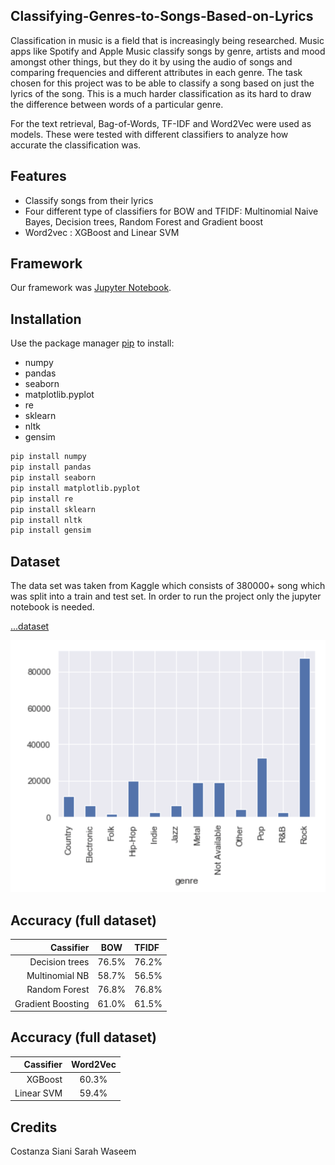 ## Classifying-Genres-to-Songs-Based-on-Lyrics

Classification in music is a field that is increasingly being researched. Music apps like Spotify and Apple Music classify songs by genre, artists and mood amongst other things, but they do it by using the audio of songs and comparing frequencies and different attributes in each genre. The task chosen for this project was to be able to classify a song based on just the lyrics of the song. This is a much harder classification as its hard to draw the difference between words of a particular genre. 

For the text retrieval, Bag-of-Words, TF-IDF and Word2Vec were used as models. These were tested with different classifiers to analyze how accurate the classification was.


## Features
* Classify songs from their lyrics
* Four different type of classifiers for BOW and TFIDF: Multinomial Naive Bayes, Decision trees, Random Forest and Gradient boost
* Word2vec : XGBoost and Linear SVM


## Framework
Our framework was <a href="https://jupyter.org" target="_blank">Jupyter Notebook</a>.</h4>


## Installation

Use the package manager [pip](https://pip.pypa.io/en/stable/) to install:
* numpy
* pandas
* seaborn
* matplotlib.pyplot
* re
* sklearn
* nltk
* gensim

```bash
pip install numpy
pip install pandas
pip install seaborn
pip install matplotlib.pyplot
pip install re
pip install sklearn
pip install nltk
pip install gensim
```

## Dataset

The data set was taken from Kaggle which consists of 380000+ song which was split into a train and test set.
In order to run the project only the jupyter notebook is needed.

 [...dataset](https://www.kaggle.com/gyani95/380000-lyrics-from-metrolyrics)
 
![dataset](https://github.com/CostanzaS/Classifying-Genres-to-Songs-Based-on-Lyrics/blob/master/pictures/Schermata%202019-05-28%20alle%201.47.08%20AM.png)

## Accuracy (full dataset)

| Cassifier          | BOW      | TFIDF |
|-------------------:|:--------:|:------|
| Decision trees     | 76.5%    | 76.2% |
| Multinomial NB     | 58.7%    | 56.5% |
| Random Forest      | 76.8%    | 76.8% | 
| Gradient Boosting  | 61.0%    | 61.5% |

## Accuracy (full dataset)
| Cassifier       | Word2Vec |
|----------------:|:--------:|
| XGBoost         | 60.3%    | 
| Linear SVM      | 59.4%    | 



## Credits
Costanza Siani
Sarah Waseem
